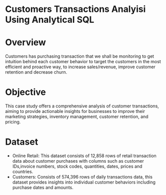 # Customers Transactions Analyisi Using Analytical SQL
# Overview
Customers has purchasing transaction that we shall be monitoring to get intuition behind each customer behavior to target the customers in the most efficient and proactive way, to increase sales/revenue, improve customer retention and decrease churn.
# Objective
This case study offers a comprehensive analysis of customer transactions, aiming to provide actionable insights for businesses to improve their marketing strategies, inventory management, customer retention, and pricing.
# Dataset
- Online Retail: This dataset consists of 12,858 rows of retail transaction data about customer purchases with columns such as customer IDs,invoice numbers, stock codes, quantities, dates, prices and countries.
- Customers: Consists of 574,396 rows of daily transactions data, this dataset provides insights into individual customer behaviors including purchase dates and amounts.

